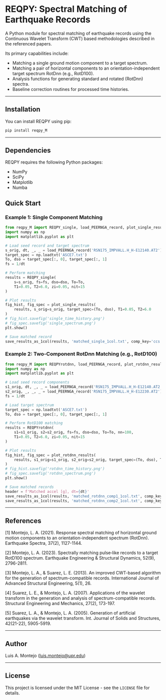 # REQPY: Spectral Matching of Earthquake Records

A Python module for spectral matching of earthquake records using the Continuous Wavelet Transform (CWT) based methodologies described in the referenced papers.

Its primary capabilities include:

* Matching a single ground motion component to a target spectrum.
* Matching a pair of horizontal components to an orientation-independent target spectrum RotDnn (e.g., RotD100).
* Analysis functions for generating standard and rotated (RotDnn) spectra.
* Baseline correction routines for processed time histories.

---
## Installation

You can install REQPY using pip:

```bash
pip install reqpy_M
```
---

## Dependencies

REQPY requires the following Python packages:

* NumPy
* SciPy
* Matplotlib
* Numba

## Quick Start

### Example 1: Single Component Matching

```python
from reqpy_M import REQPY_single, load_PEERNGA_record, plot_single_results, save_results_as_1col
import numpy as np
import matplotlib.pyplot as plt

# Load seed record and target spectrum
s_orig, dt, _, _ = load_PEERNGA_record('RSN175_IMPVALL.H_H-E12140.AT2')
target_spec = np.loadtxt('ASCE7.txt')
To, dso = target_spec[:, 0], target_spec[:, 1]
fs = 1/dt

# Perform matching
results = REQPY_single(
    s=s_orig, fs=fs, dso=dso, To=To,
    T1=0.05, T2=6.0, zi=0.05, nit=15
)

# Plot results
fig_hist, fig_spec = plot_single_results(
    results, s_orig=s_orig, target_spec=(To, dso), T1=0.05, T2=6.0
)
# fig_hist.savefig('single_time_history.png')
# fig_spec.savefig('single_spectrum.png')
plt.show()

# Save matched record
save_results_as_1col(results, 'matched_single_1col.txt', comp_key='ccs', header_str=f'Matched accel [g], dt={dt}')

```
### Example 2: Two-Component RotDnn Matching (e.g., RotD100)

```python
from reqpy_M import REQPYrotdnn, load_PEERNGA_record, plot_rotdnn_results, save_results_as_1col
import numpy as np
import matplotlib.pyplot as plt

# Load seed record components
s1_orig, dt, _, _ = load_PEERNGA_record('RSN175_IMPVALL.H_H-E12140.AT2')
s2_orig, _, _, _ = load_PEERNGA_record('RSN175_IMPVALL.H_H-E12230.AT2')
fs = 1/dt

# Load target spectrum
target_spec = np.loadtxt('ASCE7.txt')
To, dso = target_spec[:, 0], target_spec[:, 1]

# Perform RotD100 matching
results = REQPYrotdnn(
    s1=s1_orig, s2=s2_orig, fs=fs, dso=dso, To=To, nn=100,
    T1=0.05, T2=6.0, zi=0.05, nit=15
)

# Plot results
fig_hist, fig_spec = plot_rotdnn_results(
    results, s1_orig=s1_orig, s2_orig=s2_orig, target_spec=(To, dso), T1=0.05, T2=6.0
)
# fig_hist.savefig('rotdnn_time_history.png')
# fig_spec.savefig('rotdnn_spectrum.png')
plt.show()

# Save matched records
header = f'Matched accel [g], dt={dt}'
save_results_as_1col(results, 'matched_rotdnn_comp1_1col.txt', comp_key='scc1', header_str=header)
save_results_as_1col(results, 'matched_rotdnn_comp2_1col.txt', comp_key='scc2', header_str=header)

```
---
## References

[1] Montejo, L. A. (2021). Response spectral matching of horizontal ground motion components to an orientation-independent spectrum (RotDnn). Earthquake Spectra, 37(2), 1127-1144.

[2] Montejo, L. A. (2023). Spectrally matching pulse‐like records to a target RotD100 spectrum. Earthquake Engineering & Structural Dynamics, 52(9), 2796-2811.

[3] Montejo, L. A., & Suarez, L. E. (2013). An improved CWT-based algorithm for the generation of spectrum-compatible records. International Journal of Advanced Structural Engineering, 5(1), 26.

[4] Suarez, L. E., & Montejo, L. A. (2007). Applications of the wavelet transform in the generation and analysis of spectrum-compatible records. Structural Engineering and Mechanics, 27(2), 173-197.

[5] Suarez, L. A., & Montejo, L. A. (2005). Generation of artificial earthquakes via the wavelet transform. Int. Journal of Solids and Structures, 42(21-22), 5905-5919.

---
## Author

Luis A. Montejo (luis.montejo@upr.edu)

---
## License

This project is licensed under the MIT License - see the `LICENSE` file for details.
